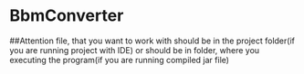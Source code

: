 # BbmConverter
##Attention
file, that you want to work with should be in the project folder(if you are running project with IDE)
or should be in folder, where you executing the program(if you are running compiled jar file)